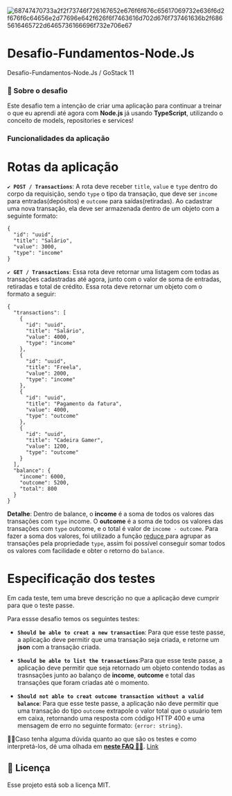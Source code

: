 ![68747470733a2f2f73746f726167652e676f6f676c65617069732e636f6d2f676f6c64656e2d77696e642f626f6f7463616d702d676f737461636b2f6865616465722d6465736166696f732e706e67](https://user-images.githubusercontent.com/59901617/84070940-4e800e80-a9a3-11ea-87ae-7f60234e9493.png)

# Desafio-Fundamentos-Node.Js
Desafio-Fundamentos-Node.Js / GoStack 11

<h3> 🚀 Sobre o desafio </h3>

Este desafio tem a intenção de criar uma aplicação para continuar a treinar o que eu aprendi até agora com **Node.js** já usando **TypeScript**, utilizando o conceito de models, repositories e services!

### Funcionalidades da aplicação

# Rotas da aplicação

<b>```✔ POST / Transactions```</b>: A rota deve receber ```title```, ```value``` e ```type``` dentro do corpo da requisição, sendo ```type``` o tipo da transação, que deve ser ```income``` para entradas(depósitos) e ```outcome``` para saídas(retiradas). Ao cadastrar uma nova transação, ela deve ser armazenada dentro de um objeto com a seguinte formato:
```
{ 
  "id": "uuid",
  "title": "Salário",
  "value": 3000,
  "type": "income"
}
```

<b>```✔ GET / Transactions```</b>: Essa rota deve retornar uma listagem com todas as transações cadastradas até agora, junto com o valor de soma de entradas, retiradas e total de crédito. Essa rota deve retornar um objeto com o formato a seguir:
```
{
  "transactions": [
    {
      "id": "uuid",
      "title": "Salário",
      "value": 4000,
      "type": "income"
    },
    {
      "id": "uuid",
      "title": "Freela",
      "value": 2000,
      "type": "income"
    },
    {
      "id": "uuid",
      "title": "Pagamento da fatura",
      "value": 4000,
      "type": "outcome"
    },
    {
      "id": "uuid",
      "title": "Cadeira Gamer",
      "value": 1200,
      "type": "outcome"
    }
  ],
  "balance": {
    "income": 6000,
    "outcome": 5200,
    "total": 800
  }
}
```
<b>Detalhe</b>: Dentro de balance, o **income** é a soma de todos os valores das transações com ```type``` income. O **outcome** é a soma de todos os valores das transações com ```type``` outcome, e o total é valor de ```income - outcome```. Para fazer a soma dos valores, foi utilizado a função <a href="https://developer.mozilla.org/pt-BR/docs/Web/JavaScript/Reference/Global_Objects/Array/reduce" target="_blank"> reduce </a> para agrupar as transações pela propriedade ```type```, assim foi possível conseguir somar todos os valores com facilidade e obter o retorno do ```balance```.

# Especificação dos testes

Em cada teste, tem uma breve descrição no que a aplicação deve cumprir para que o teste passe.

Para essse desafio temos os seguintes testes:

<ul>
  <li><p><strong><code>Should be able to creat a new transaction</code></strong>: Para que esse teste passe, a aplicação deve permitir que uma transação seja criada, e retorne um <b>json</b> com a transação criada.</P></li>
</ul>

<ul>
  <li><p><strong><code>Should be able to list the transactions</code></strong>:Para que esse teste passe, a aplicação deve permitir que seja retornado um objeto contendo todas as trasnsações junto ao balanço de <b>income</b>, <b>outcome</b> e total das transações que foram criadas até o momento.</P></li>
</ul>

<ul>
  <li><p><strong><code>Should not able to creat outcome transaction without a valid balance</code></strong>: Para que esse teste passe, a aplicação não deve permitir que uma transação do tipo <code>outcome</code> extrapole o valor total que o usuário tem em caixa, retornando uma resposta com código HTTP 400 e uma mensagem de erro no seguinte formato: <code>{error: string}</code>.</P></li>
</ul>

🤷‍♂️Caso tenha alguma dúvida quanto ao que são os testes e como interpretá-los, dé uma olhada em <strong> <a href="https://github.com/Rocketseat/bootcamp-gostack-desafios/tree/master/faq-desafios">neste FAQ 💜🚀</a></strong>.
 <a href="xyz.html" target="_blank"> Link </a>
<h2>
<g-emoji class="g-emoji" alias="memo" fallback-src="https://github.githubassets.com/images/icons/emoji/unicode/1f4dd.png">📝</g-emoji> Licença
</h2>
<p> Esse projeto está sob a licença MIT. </p>

